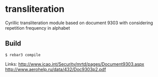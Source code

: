 transliteration
=====

Cyrillic transliteration module based on document 9303 with considering repetition frequency in alphabet

Build
-----

    $ rebar3 compile

Links:
http://www.icao.int/Security/mrtd/pages/Document9303.aspx
http://www.aerohelp.ru/data/432/Doc9303p2.pdf